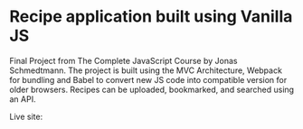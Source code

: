 # Recipe application built using Vanilla JS

Final Project from The Complete JavaScript Course by Jonas Schmedtmann.
The project is built using the MVC Architecture, Webpack for bundling and
Babel to convert new JS code into compatible version for older browsers.
Recipes can be uploaded, bookmarked, and searched using an API.

Live site: 


